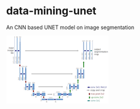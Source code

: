 # data-mining-unet
An CNN based UNET model on image segmentation

![github-large](https://github.com/jerrymaxxy/data-mining-unet/blob/master/image/unet.png)
